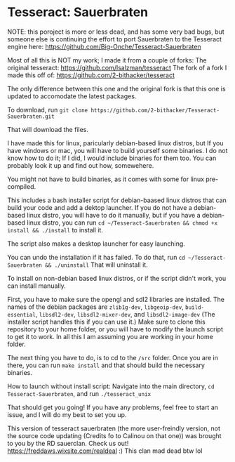# Tesseract: Sauerbraten

NOTE: this poroject is more or less dead, and has some very bad bugs, but someone else is continuing the effort to port Sauerbraten to the Tesseract engine here: https://github.com/Big-Onche/Tesseract-Sauerbraten

Most of all this is NOT my work; I made it from a couple of forks:
    The original tesseract: https://github.com/lsalzman/tesseract
    The fork of a fork I made this off of: https://github.com/2-bithacker/tesseract

The only difference between this one and the original fork is that this one is updated to accomodate the latest packages.

To download, run `git clone https://github.com/2-bithacker/Tesseract-Sauerbraten.git`

That will download the files.

I have made this for linux, paricularly debian-based linux distros, but If you have windows or mac, you will have to build yourself some binaries. I do not know how to do it; If I did, I would include binaries for them too. You can probably look it up and find out how, somewehere.

You might not have to build binaries, as it comes with some for linux pre-compiled. 

This includes a bash installer script for debian-baased linux distros that can build your code and add a dektop launcher.  If you do not have a debian-based linux distro, you will have to do it manually, but if you have a debian-based linux distro, you can run `cd ~/Tesseract-Sauerbraten && chmod +x install && ./install` to install it.

The script also makes a desktop launcher for easy launching.

You can undo the installation if it has failed.  To do that, run `cd ~/Tesseract-Sauerbraten && ./uninstall` That will uninstall it.

To install on non-debian based linux distros, or if the script didn't work, you can install manually.

First, you have to make sure the opengl and sdl2 libraries are installed.  The names of the debian packages are `zlib1g-dev`, `libgeoip-dev`, `build-essential`, `libsdl2-dev`, `libsdl2-mixer-dev`, and `libsdl2-image-dev`  (The installer script handles this if you can use it.)  Make sure to clone this repository to your home folder, or you will have to modify the launch script to get it to work.  In all this I am assuming you are working in your home folder.

The next thing you have to do, is to cd to the `/src` folder.  Once you are in there, you can run `make install` and that should build the necessary binaries.

How to launch without install script:  Navigate into the main directory, `cd Tesseract-Sauerbraten`, and run `./tesseract_unix`

That should get you going!  If you have any problems, feel free to start an issue, and I will do my best to set you up.

This version of tesseract sauerbraten (the more user-freindly version, not the source code updating (Credits fo to Calinou on that one)) was brought to you by the RD sauerclan.  Check us out!  https://freddaws.wixsite.com/realdeal :) This clan mad dead btw lol
